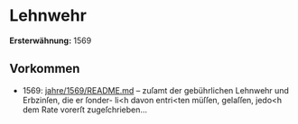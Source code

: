 # Lehnwehr

**Ersterwähnung:** 1569

## Vorkommen
- 1569: [jahre/1569/README.md](../jahre/1569/README.md) – zuſamt
der gebührlichen Lehnwehr und Erbzinſen, die er ſonder-
li<h davon entri<ten müſſen, gelaſſen, jedo<h dem Rate
vorerſt zugeſchrieben...
